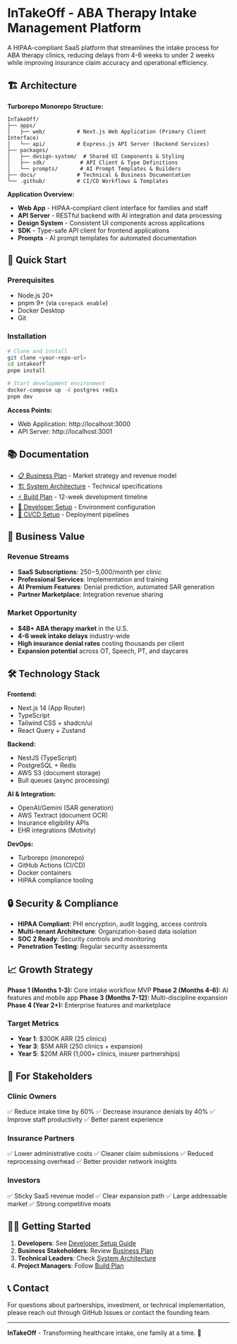 # InTakeOff - ABA Therapy Intake Management Platform

A HIPAA-compliant SaaS platform that streamlines the intake process for ABA therapy clinics, reducing delays from 4-6 weeks to under 2 weeks while improving insurance claim accuracy and operational efficiency.

## 🏗️ Architecture

**Turborepo Monorepo Structure:**

```
InTakeOff/
├── apps/
│   ├── web/          # Next.js Web Application (Primary Client Interface)
│   └── api/          # Express.js API Server (Backend Services)
├── packages/
│   ├── design-system/  # Shared UI Components & Styling
│   ├── sdk/           # API Client & Type Definitions
│   └── prompts/       # AI Prompt Templates & Builders
├── docs/             # Technical & Business Documentation
└── .github/          # CI/CD Workflows & Templates
```

**Application Overview:**
- **Web App** - HIPAA-compliant client interface for families and staff
- **API Server** - RESTful backend with AI integration and data processing
- **Design System** - Consistent UI components across applications
- **SDK** - Type-safe API client for frontend applications
- **Prompts** - AI prompt templates for automated documentation

## 🚀 Quick Start

### Prerequisites
- Node.js 20+
- pnpm 9+ (via `corepack enable`)
- Docker Desktop
- Git

### Installation
```bash
# Clone and install
git clone <your-repo-url>
cd intakeoff
pnpm install

# Start development environment
docker-compose up -d postgres redis
pnpm dev
```

**Access Points:**
- Web Application: http://localhost:3000
- API Server: http://localhost:3001

## 📚 Documentation

- [📋 Business Plan](docs/business-plan.md) - Market strategy and revenue model
- [🏗️ System Architecture](docs/system-architecture.md) - Technical specifications
- [⚡ Build Plan](docs/build-plan.md) - 12-week development timeline
- [🔧 Developer Setup](docs/dev-setup.md) - Environment configuration
- [🚀 CI/CD Setup](docs/ci-cd-setup.md) - Deployment pipelines

## 💼 Business Value

### Revenue Streams
- **SaaS Subscriptions**: $250-$5,000/month per clinic
- **Professional Services**: Implementation and training
- **AI Premium Features**: Denial prediction, automated SAR generation
- **Partner Marketplace**: Integration revenue sharing

### Market Opportunity
- **$4B+ ABA therapy market** in the U.S.
- **4-6 week intake delays** industry-wide
- **High insurance denial rates** costing thousands per client
- **Expansion potential** across OT, Speech, PT, and daycares

## 🛠️ Technology Stack

**Frontend:**
- Next.js 14 (App Router)
- TypeScript
- Tailwind CSS + shadcn/ui
- React Query + Zustand

**Backend:**
- NestJS (TypeScript)
- PostgreSQL + Redis
- AWS S3 (document storage)
- Bull queues (async processing)

**AI & Integration:**
- OpenAI/Gemini (SAR generation)
- AWS Textract (document OCR)
- Insurance eligibility APIs
- EHR integrations (Motivity)

**DevOps:**
- Turborepo (monorepo)
- GitHub Actions (CI/CD)
- Docker containers
- HIPAA compliance tooling

## 🔒 Security & Compliance

- **HIPAA Compliant**: PHI encryption, audit logging, access controls
- **Multi-tenant Architecture**: Organization-based data isolation
- **SOC 2 Ready**: Security controls and monitoring
- **Penetration Testing**: Regular security assessments

## 📈 Growth Strategy

**Phase 1 (Months 1-3):** Core intake workflow MVP
**Phase 2 (Months 4-6):** AI features and mobile app
**Phase 3 (Months 7-12):** Multi-discipline expansion
**Phase 4 (Year 2+):** Enterprise features and marketplace

### Target Metrics
- **Year 1**: $300K ARR (25 clinics)
- **Year 3**: $5M ARR (250 clinics + expansion)
- **Year 5**: $20M ARR (1,000+ clinics, insurer partnerships)

## 🤝 For Stakeholders

### Clinic Owners
✅ Reduce intake time by 60%
✅ Decrease insurance denials by 40%
✅ Improve staff productivity
✅ Better parent experience

### Insurance Partners
✅ Lower administrative costs
✅ Cleaner claim submissions
✅ Reduced reprocessing overhead
✅ Better provider network insights

### Investors
✅ Sticky SaaS revenue model
✅ Clear expansion path
✅ Large addressable market
✅ Strong competitive moats

## 🏃‍♂️ Getting Started

1. **Developers**: See [Developer Setup Guide](docs/dev-setup.md)
2. **Business Stakeholders**: Review [Business Plan](docs/business-plan.md)
3. **Technical Leaders**: Check [System Architecture](docs/system-architecture.md)
4. **Project Managers**: Follow [Build Plan](docs/build-plan.md)

## 📞 Contact

For questions about partnerships, investment, or technical implementation, please reach out through GitHub Issues or contact the founding team.

---

**InTakeOff** - Transforming healthcare intake, one family at a time. 🚀
